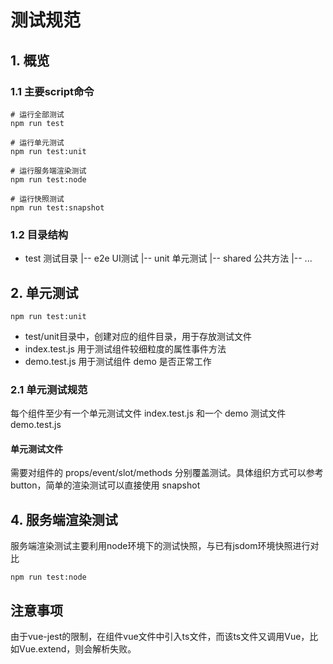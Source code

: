 # 测试规范

## 1. 概览

### 1.1 主要script命令

```
# 运行全部测试
npm run test

# 运行单元测试
npm run test:unit

# 运行服务端渲染测试
npm run test:node

# 运行快照测试
npm run test:snapshot
```

### 1.2 目录结构

- test   测试目录
|-- e2e UI测试
|-- unit 单元测试
|-- shared 公共方法
|-- ...

## 2. 单元测试

```
npm run test:unit
```

- test/unit目录中，创建对应的组件目录，用于存放测试文件
- index.test.js 用于测试组件较细粒度的属性事件方法
- demo.test.js 用于测试组件 demo 是否正常工作

### 2.1 单元测试规范
每个组件至少有一个单元测试文件 index.test.js 和一个 demo 测试文件 demo.test.js

#### 单元测试文件
需要对组件的 props/event/slot/methods 分别覆盖测试。具体组织方式可以参考 button，简单的渲染测试可以直接使用 snapshot

## 4. 服务端渲染测试

服务端渲染测试主要利用node环境下的测试快照，与已有jsdom环境快照进行对比
```
npm run test:node
```

## 注意事项
由于vue-jest的限制，在组件vue文件中引入ts文件，而该ts文件又调用Vue，比如Vue.extend，则会解析失败。
